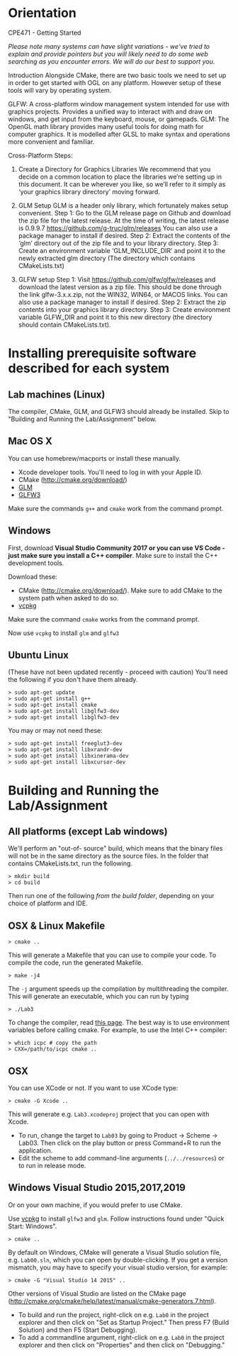 

Orientation
===============
CPE471 - Getting Started

*Please note many systems can have slight variations - we've tried to explain and provide pointers but you will likely need to do some web searching as you encounter errors.  We will do our best to support you.*

Introduction
Alongside CMake, there are two basic tools we need to set up in order to get started with OGL on any platform. However setup of these tools will vary by operating system. 

GLFW: A cross-platform window management system intended for use with graphics projects. Provides a unified way to interact with and draw on windows, and get input from the keyboard, mouse, or gamepads. 
GLM: The OpenGL math library provides many useful tools for doing math for computer graphics. It is modelled after GLSL to make syntax and operations more convenient and familiar. 

Cross-Platform Steps:

1. Create a Directory for Graphics Libraries
We recommend that you decide on a common location to place the libraries we’re setting up in this document. It can be wherever you like, so we’ll refer to it simply as ‘your graphics library directory’ moving forward. 

2. GLM Setup
GLM is a header only library, which fortunately makes setup convenient.
Step 1:
Go to the GLM release page on Github and download the zip file for the latest release. At the time of writing, the latest release is 0.9.9.7
https://github.com/g-truc/glm/releases  You can also use a package manager to install if desired.
Step 2: 
Extract the contents of the ‘glm’ directory out of the zip file and to your library directory. 
Step 3: 
Create an environment variable ‘GLM_INCLUDE_DIR’ and point it to the newly extracted glm directory (The directory which contains CMakeLists.txt) 


3. GLFW setup
Step 1: 
Visit https://github.com/glfw/glfw/releases and download the latest version as a zip file. This should be done through the link glfw-3.x.x.zip, not the WIN32, WIN64, or MACOS links. You can also use a package manager to install if desired.
Step 2: 
Extract the zip contents into your graphics library directory. 
Step 3: 
Create environment variable GLFW_DIR and point it to this new directory (the directory should contain CMakeLists.txt). 




Installing prerequisite software described for each system
=======================================================


Lab machines (Linux)
--------------------

The compiler, CMake, GLM, and GLFW3 should already be installed.
Skip to "Building and Running the Lab/Assignment" below.


Mac OS X
--------

You can use homebrew/macports or install these manually.

- Xcode developer tools. You'll need to log in with your Apple ID.
- CMake (<http://cmake.org/download/>)
- [GLM](http://brewformulas.org/Glm)
- [GLFW3](http://brewformulas.org/glfw)

Make sure the commands `g++` and `cmake` work from the command prompt.


Windows
-------

First, download **Visual Studio Community 2017 or you can use VS Code - just make sure you install a C++ compiler**.
Make sure to install the C++ development tools.

Download these:

- CMake (<http://cmake.org/download/>). Make sure to add CMake to the system
  path when asked to do so.
- [vcpkg](https://github.com/Microsoft/vcpkg)

Make sure the command `cmake` works from the command prompt.

Now use `vcpkg` to install `glm` and `glfw3`


Ubuntu Linux
------------
(These have not been updated recently - proceed with caution)
You'll need the following if you don't have them already.

	> sudo apt-get update
	> sudo apt-get install g++
	> sudo apt-get install cmake
	> sudo apt-get install libglfw3-dev
	> sudo apt-get install libglfw3-dev

You may or may not need these:

	> sudo apt-get install freeglut3-dev
	> sudo apt-get install libxrandr-dev
	> sudo apt-get install libxinerama-dev
	> sudo apt-get install libxcursor-dev

Building and Running the Lab/Assignment
=======================================

All platforms (except Lab windows)
----------------------------------

We'll perform an "out-of- source" build, which means that the binary files
will not be in the same directory as the source files. In the folder that
contains CMakeLists.txt, run the following.

	> mkdir build
	> cd build

Then run one of the following *from the build folder*, depending on your
choice of platform and IDE.


OSX & Linux Makefile
--------------------

	> cmake ..

This will generate a Makefile that you can use to compile your code. To
compile the code, run the generated Makefile.

	> make -j4

The `-j` argument speeds up the compilation by multithreading the compiler.
This will generate an executable, which you can run by typing

	> ./Lab3 

To change the compiler, read [this
page](http://cmake.org/Wiki/CMake_FAQ#How_do_I_use_a_different_compiler.3F).
The best way is to use environment variables before calling cmake. For
example, to use the Intel C++ compiler:

	> which icpc # copy the path
	> CXX=/path/to/icpc cmake ..


OSX 
---------
You can use XCode or not.  If you want to use XCode type:

	> cmake -G Xcode ..

This will generate e.g. `Lab3.xcodeproj` project that you can open with Xcode.

- To run, change the target to `Lab03` by going to Product -> Scheme -> Lab03.
  Then click on the play button or press Command+R to run the application.
- Edit the scheme to add command-line arguments (`../../resources`) or to run
  in release mode.


Windows Visual Studio 2015,2017,2019
--------------------------

Or on your own machine, if you would prefer to use CMake.

Use [vcpkg](https://github.com/Microsoft/vcpkg) to install `glfw3` and `glm`. Follow instructions found under "Quick Start: Windows".

	> cmake ..

By default on Windows, CMake will generate a Visual Studio solution file, e.g. `Lab00.sln`, which you can open by double-clicking.
If you get a version mismatch, you may have to specify your visual studio version, for example:

	> cmake -G "Visual Studio 14 2015" ..

Other versions of Visual Studio are listed on the CMake page
(<http://cmake.org/cmake/help/latest/manual/cmake-generators.7.html>).

- To build and run the project, right-click on e.g. `Lab0` in the project explorer
  and then click on "Set as Startup Project." Then press F7 (Build Solution)
  and then F5 (Start Debugging).
- To add a commandline argument, right-click on e.g. `Lab0` in
  the project explorer and then click on "Properties" and then click on
  "Debugging."

